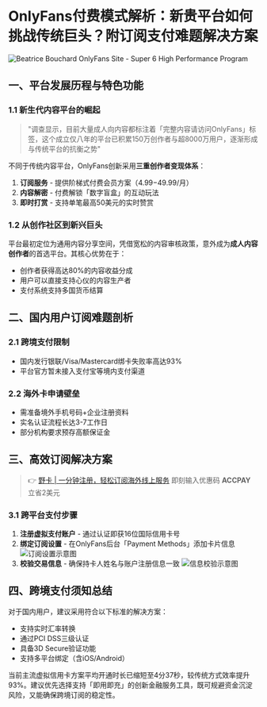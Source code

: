 # OnlyFans付费模式解析：新贵平台如何挑战传统巨头？附订阅支付难题解决方案

![Beatrice Bouchard OnlyFans Site - Super 6 High Performance Program](https://bbtdd.com/wp-content/uploads/img/9521370175.webp)

## 一、平台发展历程与特色功能

### 1.1 新生代内容平台的崛起

> "调查显示，目前大量成人向内容都标注着「完整内容请访问OnlyFans」标签，这个成立仅八年的平台已积累150万创作者与超8000万用户，逐渐形成与传统平台的抗衡之势"

不同于传统内容平台，OnlyFans创新采用**三重创作者变现体系**：
1. **订阅服务** - 提供阶梯式付费会员方案（$4.99-$49.99/月）
2. **内容解密** - 付费解锁「数字盲盒」的互动玩法
3. **即时打赏** - 支持单笔最高50美元的实时赞赏

### 1.2 从创作社区到新兴巨头

平台最初定位为通用内容分享空间，凭借宽松的内容审核政策，意外成为**成人内容创作者**的首选平台。其核心优势在于：
- 创作者获得高达80%的内容收益分成
- 用户可以直接支持心仪的内容生产者
- 支付系统支持多国货币结算

## 二、国内用户订阅难题剖析

### 2.1 跨境支付限制
- 国内发行银联/Visa/Mastercard绑卡失败率高达93%
- 平台官方暂未接入支付宝等境内支付渠道

### 2.2 海外卡申请壁垒
- 需准备境外手机号码+企业注册资料
- 实名认证流程长达3-7工作日
- 部分机构要求预存高额保证金

## 三、高效订阅解决方案

> 👉 [野卡 | 一分钟注册，轻松订阅海外线上服务](https://bbtdd.com/yeka)
> 即刻输入优惠码 **ACCPAY** 立省2美元

### 3.1 跨平台支付步骤

1. **注册虚拟支付账户** - 通过认证即获16位国际信用卡号
2. **绑定订阅设置** - 在OnlyFans后台「Payment Methods」添加卡片信息
![订阅设置示意图](https://bbtdd.com/wp-content/uploads/img/0390598455.webp)
3. **校验交易信息** - 确保持卡人姓名与账户注册信息一致
![信息校验示意图](https://bbtdd.com/wp-content/uploads/img/92255815.webp)

## 四、跨境支付须知总结

对于国内用户，建议采用符合以下标准的解决方案：
- 支持实时汇率转换
- 通过PCI DSS三级认证
- 具备3D Secure验证功能
- 支持多平台绑定（含iOS/Android）

当前主流虚拟信用卡方案平均开通时长已缩短至4分37秒，较传统方式效率提升93%。建议优先选择支持「即用即充」的创新金融服务工具，既可规避资金沉淀风险，又能确保跨境订阅的稳定性。